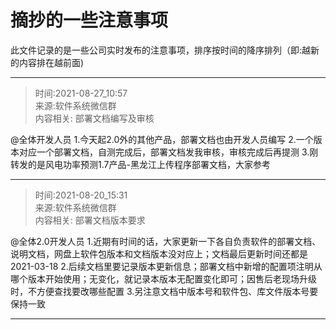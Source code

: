 
# 摘抄的一些注意事项

此文件记录的是一些公司实时发布的注意事项，排序按时间的降序排列（即:越新的内容排在越前面)


------------------------------

>时间:2021-08-27_10:57    
>来源:软件系统微信群    
>内容相关: 部署文档编写及审核

@全体开发人员
1.今天起2.0外的其他产品，部署文档也由开发人员编写
2.一个版本对应一个部署文档，自测完成后，部署文档发我审核，审核完成后再提测
3.刚转发的是风电功率预测1.7产品-黑龙江上传程序部署文档，大家参考

------------------------------

>时间:2021-08-20_15:31    
>来源:软件系统微信群    
>内容相关: 部署文档版本要求

@全体2.0开发人员
1.近期有时间的话，大家更新一下各自负责软件的部署文档、说明文档，网盘上软件包版本和文档版本没对应上；文档最后更新时间还都是2021-03-18
2.后续文档里要记录版本更新信息；部署文档中新增的配置项注明从哪个版本开始使用；无变化，就记录本版本无配置变化即可；因售后老现场升级时，不方便查找要改哪些配置
3.另注意文档中版本号和软件包、库文件版本号要保持一致

------------------------------
